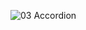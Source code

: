 ![03  Accordion](https://user-images.githubusercontent.com/112502847/232889901-e478de05-3c7b-4cca-8449-99b2860f6a50.gif)
